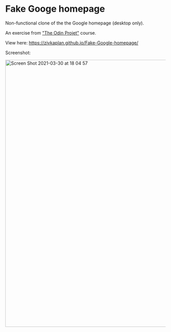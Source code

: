 # Fake Googe homepage

Non-functional clone of the the Google homepage (desktop only).

An exercise from ["The Odin Projet"](https://www.theodinproject.com/paths/foundations/courses/foundations/lessons/html-css) course.


View here: https://zivkaplan.github.io/Fake-Google-homepage/

Screenshot: 

<img width="838" alt="Screen Shot 2021-03-30 at 18 04 57" src="https://user-images.githubusercontent.com/80772683/113011579-99615180-9182-11eb-800b-ae6073971a3d.png">
